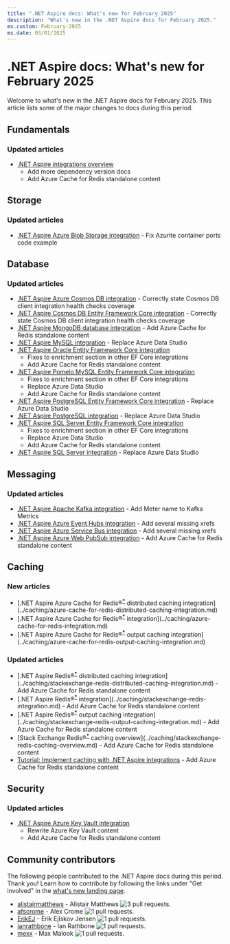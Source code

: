 ```yaml
---
title: ".NET Aspire docs: What's new for February 2025"
description: "What's new in the .NET Aspire docs for February 2025."
ms.custom: February-2025
ms.date: 03/01/2025
---
```


# .NET Aspire docs: What's new for February 2025

Welcome to what's new in the .NET Aspire docs for February 2025. This article lists some of the major changes to docs during this period.

## Fundamentals

### Updated articles

- [.NET Aspire integrations overview](../fundamentals/integrations-overview.md)
  - Add more dependency version docs
  - Add Azure Cache for Redis standalone content

## Storage

### Updated articles

- [.NET Aspire Azure Blob Storage integration](../storage/azure-storage-blobs-integration.md) - Fix Azurite container ports code example

## Database

### Updated articles

- [.NET Aspire Azure Cosmos DB integration](../database/azure-cosmos-db-integration.md) - Correctly state Cosmos DB client integration health checks coverage
- [.NET Aspire Cosmos DB Entity Framework Core integration](../database/azure-cosmos-db-entity-framework-integration.md) - Correctly state Cosmos DB client integration health checks coverage
- [.NET Aspire MongoDB database integration](../database/mongodb-integration.md) - Add Azure Cache for Redis standalone content
- [.NET Aspire MySQL integration](../database/mysql-integration.md) - Replace Azure Data Studio
- [.NET Aspire Oracle Entity Framework Core integration](../database/oracle-entity-framework-integration.md)
  - Fixes to enrichment section in other EF Core integrations
  - Add Azure Cache for Redis standalone content
- [.NET Aspire Pomelo MySQL Entity Framework Core integration](../database/mysql-entity-framework-integration.md)
  - Fixes to enrichment section in other EF Core integrations
  - Replace Azure Data Studio
  - Add Azure Cache for Redis standalone content
- [.NET Aspire PostgreSQL Entity Framework Core integration](../database/postgresql-entity-framework-integration.md) - Replace Azure Data Studio
- [.NET Aspire PostgreSQL integration](../database/postgresql-integration.md) - Replace Azure Data Studio
- [.NET Aspire SQL Server Entity Framework Core integration](../database/sql-server-entity-framework-integration.md)
  - Fixes to enrichment section in other EF Core integrations
  - Replace Azure Data Studio
  - Add Azure Cache for Redis standalone content
- [.NET Aspire SQL Server integration](../database/sql-server-integration.md) - Replace Azure Data Studio

## Messaging

### Updated articles

- [.NET Aspire Apache Kafka integration](../messaging/kafka-integration.md) - Add Meter name to Kafka Metrics
- [.NET Aspire Azure Event Hubs integration](../messaging/azure-event-hubs-integration.md) - Add several missing xrefs
- [.NET Aspire Azure Service Bus integration](../messaging/azure-service-bus-integration.md) - Add several missing xrefs
- [.NET Aspire Azure Web PubSub integration](../messaging/azure-web-pubsub-integration.md) - Add Azure Cache for Redis standalone content

## Caching

### New articles

- [.NET Aspire Azure Cache for Redis&reg;<sup>**[*](#registered)**</sup> distributed caching integration](../caching/azure-cache-for-redis-distributed-caching-integration.md)
- [.NET Aspire Azure Cache for Redis&reg;<sup>**[*](#registered)**</sup> integration](../caching/azure-cache-for-redis-integration.md)
- [.NET Aspire Azure Cache for Redis&reg;<sup>**[*](#registered)**</sup> output caching integration](../caching/azure-cache-for-redis-output-caching-integration.md)

### Updated articles

- [.NET Aspire Redis&reg;<sup>**[*](#registered)**</sup> distributed caching integration](../caching/stackexchange-redis-distributed-caching-integration.md) - Add Azure Cache for Redis standalone content
- [.NET Aspire Redis&reg;<sup>**[*](#registered)**</sup> integration](../caching/stackexchange-redis-integration.md) - Add Azure Cache for Redis standalone content
- [.NET Aspire Redis&reg;<sup>**[*](#registered)**</sup> output caching integration](../caching/stackexchange-redis-output-caching-integration.md) - Add Azure Cache for Redis standalone content
- [Stack Exchange Redis&reg;<sup>**[*](#registered)**</sup> caching overview](../caching/stackexchange-redis-caching-overview.md) - Add Azure Cache for Redis standalone content
- [Tutorial: Implement caching with .NET Aspire integrations](../caching/caching-integrations.md) - Add Azure Cache for Redis standalone content

## Security

### Updated articles

- [.NET Aspire Azure Key Vault integration](../security/azure-security-key-vault-integration.md)
  - Rewrite Azure Key Vault content
  - Add Azure Cache for Redis standalone content

## Community contributors

The following people contributed to the .NET Aspire docs during this period. Thank you! Learn how to contribute by following the links under "Get involved" in the [what's new landing page](index.yml).

- [alistairmatthews](https://github.com/alistairmatthews) - Alistair Matthews ![3 pull requests.](https://img.shields.io/badge/Merged%20Pull%20Requests-3-green)
- [afscrome](https://github.com/afscrome) - Alex Crome ![1 pull requests.](https://img.shields.io/badge/Merged%20Pull%20Requests-1-green)
- [ErikEJ](https://github.com/ErikEJ) - Erik Ejlskov Jensen ![1 pull requests.](https://img.shields.io/badge/Merged%20Pull%20Requests-1-green)
- [ianrathbone](https://github.com/ianrathbone) - Ian Rathbone ![1 pull requests.](https://img.shields.io/badge/Merged%20Pull%20Requests-1-green)
- [mexx](https://github.com/mexx) - Max Malook ![1 pull requests.](https://img.shields.io/badge/Merged%20Pull%20Requests-1-green)
